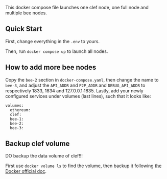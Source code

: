 This docker compose file launches one clef node, one full node and multiple bee nodes.


## Quick Start

First, change everything in the `.env` to yours.

Then, run `docker compose up` to launch all nodes.

## How to add more bee nodes

Copy the `bee-2` section in `docker-compose.yaml`, then change the name to `bee-3`, and  adjust the `API_ADDR` and `P2P_ADDR` and `DEBUG_API_ADDR` to respectively 1833, 1834 and 127.0.0.1:1835. Lastly, add your newly configured services under volumes (last lines), such that it looks like:

```
volumes:
  ethereum:
  clef:
  bee-1:
  bee-2:
  bee-3:
```

## Backup clef volume

DO backup the data volume of clef!!!

First use `docker volume ls` to find the volume, then backup it following [the Docker official doc](https://docs.docker.com/storage/volumes/#backup-restore-or-migrate-data-volumes).
